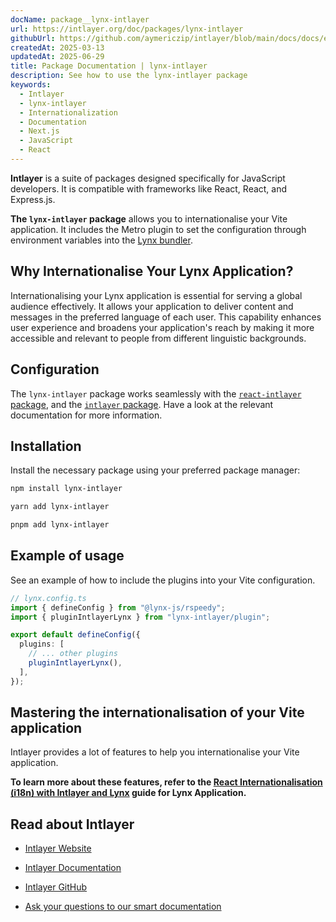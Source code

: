 ```yaml
---
docName: package__lynx-intlayer
url: https://intlayer.org/doc/packages/lynx-intlayer
githubUrl: https://github.com/aymericzip/intlayer/blob/main/docs/docs/en/packages/lynx-intlayer/index.md
createdAt: 2025-03-13
updatedAt: 2025-06-29
title: Package Documentation | lynx-intlayer
description: See how to use the lynx-intlayer package
keywords:
  - Intlayer
  - lynx-intlayer
  - Internationalization
  - Documentation
  - Next.js
  - JavaScript
  - React
---
```


**Intlayer** is a suite of packages designed specifically for JavaScript developers. It is compatible with frameworks like React, React, and Express.js.

**The `lynx-intlayer` package** allows you to internationalise your Vite application. It includes the Metro plugin to set the configuration through environment variables into the [Lynx bundler](https://lynxjs.org/index.html).

## Why Internationalise Your Lynx Application?

Internationalising your Lynx application is essential for serving a global audience effectively. It allows your application to deliver content and messages in the preferred language of each user. This capability enhances user experience and broadens your application's reach by making it more accessible and relevant to people from different linguistic backgrounds.

## Configuration

The `lynx-intlayer` package works seamlessly with the [`react-intlayer` package](https://github.com/aymericzip/intlayer/blob/main/docs/docs/en-GB/packages/react-intlayer/index.md), and the [`intlayer` package](https://github.com/aymericzip/intlayer/blob/main/docs/docs/en-GB/packages/intlayer/index.md). Have a look at the relevant documentation for more information.

## Installation

Install the necessary package using your preferred package manager:

```bash packageManager="npm"
npm install lynx-intlayer
```

```bash packageManager="yarn"
yarn add lynx-intlayer
```

```bash packageManager="pnpm"
pnpm add lynx-intlayer
```

## Example of usage

See an example of how to include the plugins into your Vite configuration.

```ts
// lynx.config.ts
import { defineConfig } from "@lynx-js/rspeedy";
import { pluginIntlayerLynx } from "lynx-intlayer/plugin";

export default defineConfig({
  plugins: [
    // ... other plugins
    pluginIntlayerLynx(),
  ],
});
```

## Mastering the internationalisation of your Vite application

Intlayer provides a lot of features to help you internationalise your Vite application.

**To learn more about these features, refer to the [React Internationalisation (i18n) with Intlayer and Lynx](https://github.com/aymericzip/intlayer/blob/main/docs/docs/en-GB/intlayer_with_lynx+react.md) guide for Lynx Application.**

## Read about Intlayer

- [Intlayer Website](https://intlayer.org)
- [Intlayer Documentation](https://intlayer.org/doc)
- [Intlayer GitHub](https://github.com/aymericzip/intlayer)

- [Ask your questions to our smart documentation](https://intlayer.org/docchat)
